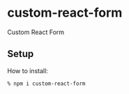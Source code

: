 # custom-react-form
Custom React Form

## Setup

How to install:

```
% npm i custom-react-form
```
